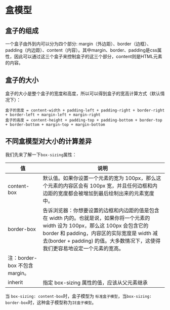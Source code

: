 # 盒模型

## 盒子的组成

一个盒子由外到内可以分为四个部分: margin（外边距）、border（边框）、padding（内边距）、content（内容）。其中margin、border、padding是css属性，因此可以通过这三个盒子来控制盒子的这三个部分，content则是HTML元素的内容。

## 盒子的大小

盒子的大小是整个盒子的宽度和高度，所以可以得到盒子的宽高计算方式（默认情况下）：
```
盒子的宽度 = content-width + padding-left + padding-right + border-right + border-left + margin-left + margin-right
盒子的高度 = content-height + padding-top + padding-bottom + border-top + border-bottom + margin-top + margin-bottom
```

## 不同盒模型对大小的计算差异

我们先来了解一下`box-sizing`属性：

| 值      | 说明 |
| ----------- | ----------- |
| content-box      | 默认值。如果你设置一个元素的宽为 100px，那么这个元素的内容区会有 100px 宽，并且任何边框和内边距的宽度都会被增加到最后绘制出来的元素宽度中。       |
| border-box   | 告诉浏览器：你想要设置的边框和内边距的值是包含在 width 内的。也就是说，如果你将一个元素的 width 设为 100px，那么这 100px 会包含它的 border 和 padding，内容区的实际宽度是 width 减 去(border + padding) 的值。大多数情况下，这使得我们更容易地设定一个元素的宽高。
注：border-box 不包含 margin。        |
| inherit   | 指定 box-sizing 属性的值，应该从父元素继承  |

当 `box-sizing: content-box`时，盒子模型为 `标准盒子模型`，当`box-sizing: border-box`时，这种盒子模型称为`IE盒子模型`。

<!-- ## BFC

## IFC -->
